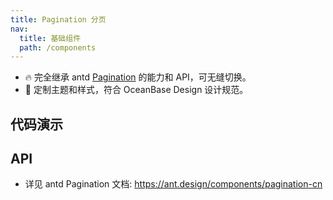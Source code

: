 ```yaml
---
title: Pagination 分页
nav:
  title: 基础组件
  path: /components
---
```


- 🔥 完全继承 antd [Pagination](https://ant.design/components/pagination-cn) 的能力和 API，可无缝切换。
- 💄 定制主题和样式，符合 OceanBase Design 设计规范。

## 代码演示

<!-- prettier-ignore -->
<code src="./demo/basic.tsx" title="基本"></code>
<code src="./demo/total.tsx" title="总数" description="通过设置 `showTotal` 展示总数。"></code>
<code src="./demo/small.tsx" title="小尺寸"></code>
<code src="./demo/changer.tsx" title="设置分页大小"></code>

## API

- 详见 antd Pagination 文档: https://ant.design/components/pagination-cn

